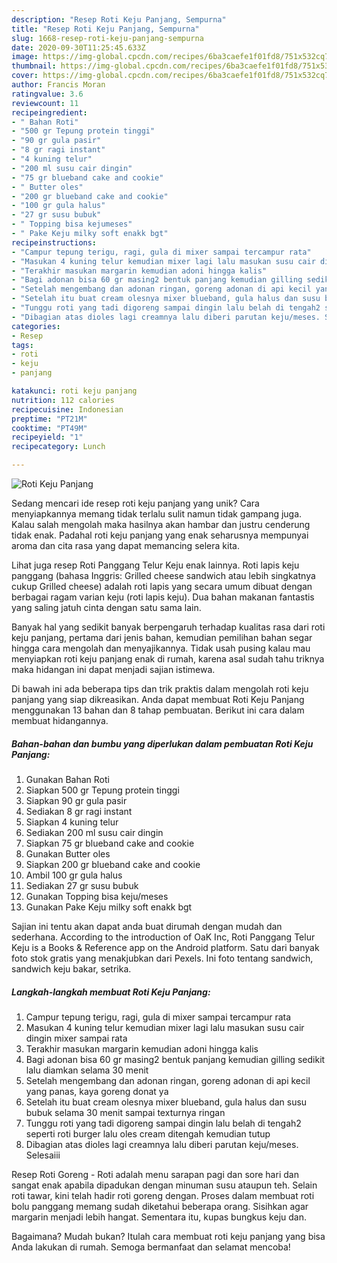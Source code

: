 ```yaml
---
description: "Resep Roti Keju Panjang, Sempurna"
title: "Resep Roti Keju Panjang, Sempurna"
slug: 1668-resep-roti-keju-panjang-sempurna
date: 2020-09-30T11:25:45.633Z
image: https://img-global.cpcdn.com/recipes/6ba3caefe1f01fd8/751x532cq70/roti-keju-panjang-foto-resep-utama.jpg
thumbnail: https://img-global.cpcdn.com/recipes/6ba3caefe1f01fd8/751x532cq70/roti-keju-panjang-foto-resep-utama.jpg
cover: https://img-global.cpcdn.com/recipes/6ba3caefe1f01fd8/751x532cq70/roti-keju-panjang-foto-resep-utama.jpg
author: Francis Moran
ratingvalue: 3.6
reviewcount: 11
recipeingredient:
- " Bahan Roti"
- "500 gr Tepung protein tinggi"
- "90 gr gula pasir"
- "8 gr ragi instant"
- "4 kuning telur"
- "200 ml susu cair dingin"
- "75 gr blueband cake and cookie"
- " Butter oles"
- "200 gr blueband cake and cookie"
- "100 gr gula halus"
- "27 gr susu bubuk"
- " Topping bisa kejumeses"
- " Pake Keju milky soft enakk bgt"
recipeinstructions:
- "Campur tepung terigu, ragi, gula di mixer sampai tercampur rata"
- "Masukan 4 kuning telur kemudian mixer lagi lalu masukan susu cair dingin mixer sampai rata"
- "Terakhir masukan margarin kemudian adoni hingga kalis"
- "Bagi adonan bisa 60 gr masing2 bentuk panjang kemudian gilling sedikit lalu diamkan selama 30 menit"
- "Setelah mengembang dan adonan ringan, goreng adonan di api kecil yang panas, kaya goreng donat ya"
- "Setelah itu buat cream olesnya mixer blueband, gula halus dan susu bubuk selama 30 menit sampai texturnya ringan"
- "Tunggu roti yang tadi digoreng sampai dingin lalu belah di tengah2 seperti roti burger lalu oles cream ditengah kemudian tutup"
- "Dibagian atas dioles lagi creamnya lalu diberi parutan keju/meses. Selesaiii"
categories:
- Resep
tags:
- roti
- keju
- panjang

katakunci: roti keju panjang 
nutrition: 112 calories
recipecuisine: Indonesian
preptime: "PT21M"
cooktime: "PT49M"
recipeyield: "1"
recipecategory: Lunch

---
```



![Roti Keju Panjang](https://img-global.cpcdn.com/recipes/6ba3caefe1f01fd8/751x532cq70/roti-keju-panjang-foto-resep-utama.jpg)

Sedang mencari ide resep roti keju panjang yang unik? Cara menyiapkannya memang tidak terlalu sulit namun tidak gampang juga. Kalau salah mengolah maka hasilnya akan hambar dan justru cenderung tidak enak. Padahal roti keju panjang yang enak seharusnya mempunyai aroma dan cita rasa yang dapat memancing selera kita.

Lihat juga resep Roti Panggang Telur Keju enak lainnya. Roti lapis keju panggang (bahasa Inggris: Grilled cheese sandwich atau lebih singkatnya cukup Grilled cheese) adalah roti lapis yang secara umum dibuat dengan berbagai ragam varian keju (roti lapis keju). Dua bahan makanan fantastis yang saling jatuh cinta dengan satu sama lain.

Banyak hal yang sedikit banyak berpengaruh terhadap kualitas rasa dari roti keju panjang, pertama dari jenis bahan, kemudian pemilihan bahan segar hingga cara mengolah dan menyajikannya. Tidak usah pusing kalau mau menyiapkan roti keju panjang enak di rumah, karena asal sudah tahu triknya maka hidangan ini dapat menjadi sajian istimewa.


Di bawah ini ada beberapa tips dan trik praktis dalam mengolah roti keju panjang yang siap dikreasikan. Anda dapat membuat Roti Keju Panjang menggunakan 13 bahan dan 8 tahap pembuatan. Berikut ini cara dalam membuat hidangannya.

<!--inarticleads1-->

##### Bahan-bahan dan bumbu yang diperlukan dalam pembuatan Roti Keju Panjang:

1. Gunakan  Bahan Roti
1. Siapkan 500 gr Tepung protein tinggi
1. Siapkan 90 gr gula pasir
1. Sediakan 8 gr ragi instant
1. Siapkan 4 kuning telur
1. Sediakan 200 ml susu cair dingin
1. Siapkan 75 gr blueband cake and cookie
1. Gunakan  Butter oles
1. Siapkan 200 gr blueband cake and cookie
1. Ambil 100 gr gula halus
1. Sediakan 27 gr susu bubuk
1. Gunakan  Topping bisa keju/meses
1. Gunakan  Pake Keju milky soft enakk bgt


Sajian ini tentu akan dapat anda buat dirumah dengan mudah dan sederhana. According to the introduction of OaK Inc, Roti Panggang Telur Keju is a Books &amp; Reference app on the Android platform. Satu dari banyak foto stok gratis yang menakjubkan dari Pexels. Ini foto tentang sandwich, sandwich keju bakar, setrika. 

<!--inarticleads2-->

##### Langkah-langkah membuat Roti Keju Panjang:

1. Campur tepung terigu, ragi, gula di mixer sampai tercampur rata
1. Masukan 4 kuning telur kemudian mixer lagi lalu masukan susu cair dingin mixer sampai rata
1. Terakhir masukan margarin kemudian adoni hingga kalis
1. Bagi adonan bisa 60 gr masing2 bentuk panjang kemudian gilling sedikit lalu diamkan selama 30 menit
1. Setelah mengembang dan adonan ringan, goreng adonan di api kecil yang panas, kaya goreng donat ya
1. Setelah itu buat cream olesnya mixer blueband, gula halus dan susu bubuk selama 30 menit sampai texturnya ringan
1. Tunggu roti yang tadi digoreng sampai dingin lalu belah di tengah2 seperti roti burger lalu oles cream ditengah kemudian tutup
1. Dibagian atas dioles lagi creamnya lalu diberi parutan keju/meses. Selesaiii


Resep Roti Goreng - Roti adalah menu sarapan pagi dan sore hari dan sangat enak apabila dipadukan dengan minuman susu ataupun teh. Selain roti tawar, kini telah hadir roti goreng dengan. Proses dalam membuat roti bolu panggang memang sudah diketahui beberapa orang. Sisihkan agar margarin menjadi lebih hangat. Sementara itu, kupas bungkus keju dan. 

Bagaimana? Mudah bukan? Itulah cara membuat roti keju panjang yang bisa Anda lakukan di rumah. Semoga bermanfaat dan selamat mencoba!
